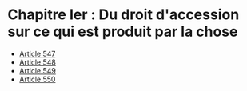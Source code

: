 # Chapitre Ier : Du droit d'accession sur ce qui est produit par la chose

- [Article 547](article-547.md)
- [Article 548](article-548.md)
- [Article 549](article-549.md)
- [Article 550](article-550.md)
